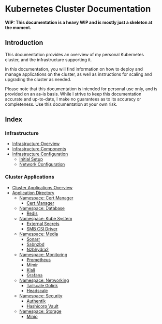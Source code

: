 # Kubernetes Cluster Documentation

**WIP: This documentation is a heavy WIP and is mostly just a skeleton at the moment.**

## Introduction

This documentation provides an overview of my personal Kubernetes cluster, and the infrastructure supporting it.

In this documentation, you will find information on how to deploy and manage applications on the cluster, as well as instructions for scaling and upgrading the cluster as needed.

Please note that this documentation is intended for personal use only, and is provided on an as-is basis. While I strive to keep this documentation accurate and up-to-date, I make no guarantees as to its accuracy or completeness. Use this documentation at your own risk.

## Index

### Infrastructure

- [Infrastructure Overview](infrastructure/overview.md)
- [Infrastructure Components](infrastructure/components.md)
- [Infrastructure Configuration](infrastructure/configuration.md)
  - [Initial Setup](infrastructure/configuration.md#initial-setup)
  - [Network Configuration](infrastructure/configuration.md#network-configuration)

### Cluster Applications

- [Cluster Applications Overview](applications/overview.md)
- [Application Directory](applications/directory.md)
  - [Namespace: Cert Manager](applications/directory/cert-manager.md)
    - [Cert Manager](applications/directory/cert-manager/cert-manager.md)
  - [Namespace: Database](applications/directory/database.md)
    - [Redis](applications/directory/database/redis.md)
  - [Namespace: Kube System](applications/directory/kube-system.md)
    - [External Secrets](applications/directory/kube-system/external-secrets.md)
    - [SMB CSI Driver](applications/directory/kube-system/smb-csi-driver.md)
  - [Namespace: Media](applications/directory/media.md)
    - [Sonarr](applications/directory/media/sonarr.md)
    - [Sabnzbd](applications/directory/media/sabnzbd.md)
    - [Nzbhydra2](applications/directory/media/nzbhydra2.md)
  - [Namespace: Monitoring](applications/directory/monitoring.md)
    - [Prometheus](applications/directory/monitoring/prometheus.md)
    - [Mimir](applications/directory/monitoring/mimir.md)
    - [Kiali](applications/directory/monitoring/kiali.md)
    - [Grafana](applications/directory/monitoring/grafana.md)
  - [Namespace: Networking](applications/directory/networking.md)
    - [Tailscale Golink](applications/directory/networking/tailscale-golink.md)
    - [Headscale](applications/directory/networking/headscale.md)
  - [Namespace: Security](applications/directory/security.md)
    - [Authentik](applications/directory/security/authentik.md)
    - [Hashicorp Vault](applications/directory/security/vault.md)
  - [Namespace: Storage](applications/directory/storage.md)
    - [Minio](applications/directory/storage/minio.md)